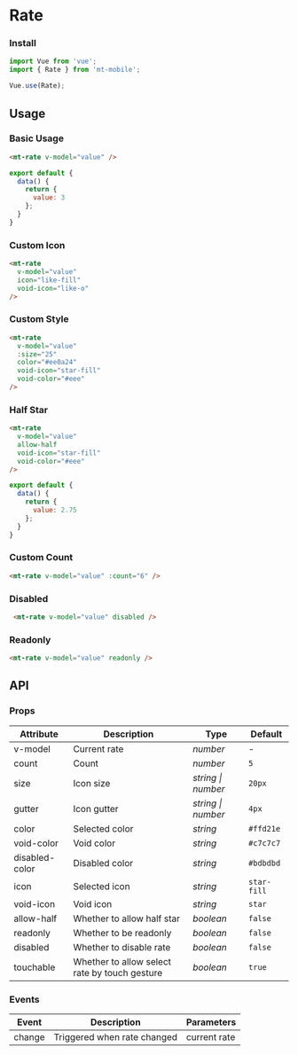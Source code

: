 # Rate

### Install

``` javascript
import Vue from 'vue';
import { Rate } from 'mt-mobile';

Vue.use(Rate);
```

## Usage

### Basic Usage

```html
<mt-rate v-model="value" />
```

```javascript
export default {
  data() {
    return {
      value: 3
    };
  }
}
```

### Custom Icon

```html
<mt-rate
  v-model="value"
  icon="like-fill"
  void-icon="like-o"
/>
```

### Custom Style

```html
<mt-rate
  v-model="value"
  :size="25"
  color="#ee0a24"
  void-icon="star-fill"
  void-color="#eee"
/>
```

### Half Star

```html
<mt-rate
  v-model="value"
  allow-half
  void-icon="star-fill"
  void-color="#eee"
/>
```

```javascript
export default {
  data() {
    return {
      value: 2.75
    };
  }
}
```

### Custom Count

```html
<mt-rate v-model="value" :count="6" />
```

### Disabled

```html
 <mt-rate v-model="value" disabled />
```

### Readonly

```html
<mt-rate v-model="value" readonly />
```

## API

### Props

| Attribute | Description | Type | Default |
|------|------|------|------|
| v-model | Current rate | *number* | - |
| count | Count | *number* | `5` |
| size | Icon size| *string \| number* | `20px` |
| gutter | Icon gutter | *string \| number* | `4px` |
| color | Selected color | *string* | `#ffd21e` |
| void-color | Void color | *string* | `#c7c7c7` |
| disabled-color | Disabled color | *string* | `#bdbdbd` |
| icon | Selected icon | *string* | `star-fill` |
| void-icon | Void icon | *string* | `star` |
| allow-half | Whether to allow half star | *boolean* | `false` |
| readonly | Whether to be readonly | *boolean* | `false` |
| disabled | Whether to disable rate | *boolean* | `false` |
| touchable | Whether to allow select rate by touch gesture | *boolean* | `true` |

### Events

| Event | Description | Parameters |
|------|------|------|
| change | Triggered when rate changed | current rate |
